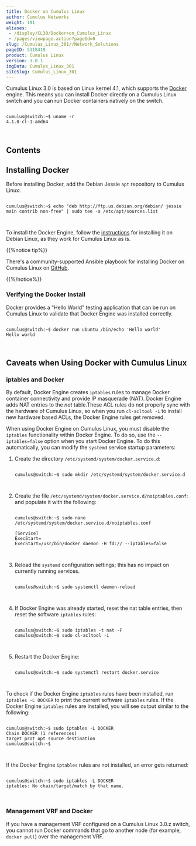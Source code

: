 ```yaml
---
title: Docker on Cumulus Linux
author: Cumulus Networks
weight: 191
aliases:
 - /display/CL30/Docker+on_Cumulus_Linux
 - /pages/viewpage.action?pageId=0
slug: /Cumulus_Linux_301//Network_Solutions
pageID: 5118419
product: Cumulus Linux
version: 3.0.1
imgData: Cumulus_Linux_301
siteSlug: Cumulus_Linux_301
---
```

Cumulus Linux 3.0 is based on Linux kernel 4.1, which supports the
[Docker](https://www.docker.com/) engine. This means you can install
Docker directly on a Cumulus Linux switch and you can run Docker
containers natively on the switch.

``` 
                   
cumulus@switch:~$ uname -r
4.1.0-cl-1-amd64
   
    
```

## Contents

## Installing Docker

Before installing Docker, add the Debian Jessie `apt` repository to
Cumulus Linux:

``` 
                   
cumulus@switch:~$ echo "deb http://ftp.us.debian.org/debian/ jessie main contrib non-free" | sudo tee -a /etc/apt/sources.list
   
    
```

To install the Docker Engine, follow the
[instructions](https://docs.docker.com/engine/installation/linux/debian/)
for installing it on Debian Linux, as they work for Cumulus Linux as is.

{{%notice tip%}}

There's a community-supported Ansible playbook for installing Docker on
Cumulus Linux on
[GitHub](https://github.com/plumbis/demos/blob/master/install_docker.yml).

{{%/notice%}}

### Verifying the Docker Install

Docker provides a "Hello World" testing application that can be run on
Cumulus Linux to validate that Docker Engine was installed correctly.

``` 
                   
cumulus@switch:~$ docker run ubuntu /bin/echo 'Hello world'
Hello world
   
    
```

## Caveats when Using Docker with Cumulus Linux

### iptables and Docker

By default, Docker Engine creates `iptables` rules to manage Docker
container connectivity and provide IP masquerade (NAT). Docker Engine
adds NAT entries to the *nat* table.These ACL rules do not properly sync
with the hardware of Cumulus Linux, so when you run `cl-acltool -i` to
install new hardware based ACLs, the Docker Engine rules get removed.

When using Docker Engine on Cumulus Linux, you must disable the
`iptables` functionality within Docker Engine. To do so, use the
`--iptables=false` option when you start Docker Engine. To do this
automatically, you can modify the `systemd` service startup parameters:

1.  Create the directory `/etc/systemd/system/docker.service.d`:
    
    ``` 
                       
    cumulus@switch:~$ sudo mkdir /etc/systemd/system/docker.service.d
       
        
    ```

2.  Create the file
    `/etc/systemd/system/docker.service.d/noiptables.conf`: and populate
    it with the following:
    
    ``` 
                       
    cumulus@switch:~$ sudo nano /etc/systemd/system/docker.service.d/noiptables.conf
     
    [Service]
    ExecStart=
    ExecStart=/usr/bin/docker daemon -H fd:// --iptables=false
       
        
    ```

3.  Reload the `systemd` configuration settings; this has no impact on
    currently running services.
    
    ``` 
                       
    cumulus@switch:~$ sudo systemctl daemon-reload
       
        
    ```

4.  If Docker Engine was already started, reset the nat table entries,
    then reset the software `iptables` rules:
    
    ``` 
                       
    cumulus@switch:~$ sudo iptables -t nat -F
    cumulus@switch:~$ sudo cl-acltool -i
       
        
    ```

5.  Restart the Docker Engine:
    
    ``` 
                       
    cumulus@switch:~$ sudo systemctl restart docker.service
       
        
    ```

To check if the Docker Engine `iptables` rules have been installed, run
`iptables -L DOCKER` to print the current software `iptables` rules. If
the Docker Engine `iptables` rules are installed, you will see output
similar to the following:

``` 
                   
cumulus@switch:~$ sudo iptables -L DOCKER
Chain DOCKER (1 references)
target prot opt source destination
cumulus@switch:~$
   
    
```

If the Docker Engine `iptables` rules are not installed, an error gets
returned:

``` 
                   
cumulus@switch:~$ sudo iptables -L DOCKER
iptables: No chain/target/match by that name.
   
    
```

### Management VRF and Docker

If you have a management VRF configured on a Cumulus Linux 3.0.z switch,
you cannot run Docker commands that go to another node (for example,
`docker pull`) over the management VRF.
